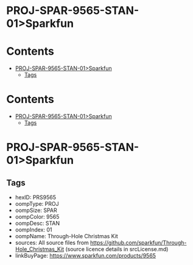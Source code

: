
PROJ-SPAR-9565-STAN-01>Sparkfun
===============================

Contents
========

* [PROJ-SPAR-9565-STAN-01>Sparkfun](#proj-spar-9565-stan-01sparkfun)
	* [Tags](#tags)

Contents
========

* [PROJ-SPAR-9565-STAN-01>Sparkfun](#proj-spar-9565-stan-01sparkfun)
	* [Tags](#tags)

# PROJ-SPAR-9565-STAN-01>Sparkfun

## Tags

- hexID: PRS9565
- oompType: PROJ
- oompSize: SPAR
- oompColor: 9565
- oompDesc: STAN
- oompIndex: 01
- oompName: Through-Hole Christmas Kit
- sources: All source files from https://github.com/sparkfun/Through-Hole_Christmas_Kit (source licence details in srcLicense.md)
- linkBuyPage: https://www.sparkfun.com/products/9565
